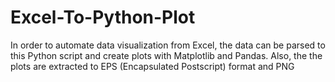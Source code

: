 # Excel-To-Python-Plot
In order to automate data visualization from Excel, the data can be parsed  to this Python script and create plots with Matplotlib and Pandas. Also, the the plots are extracted to EPS (Encapsulated Postscript) format and PNG
